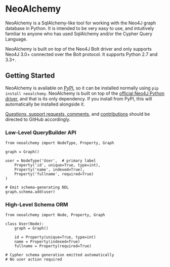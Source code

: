 NeoAlchemy
==========

NeoAlchemy is a SqlAlchemy-like tool for working with the Neo4J graph database
in Python. It is intended to be very easy to use, and intuitively familiar to
anyone who has used SqlAlchemy and/or the Cypher Query Language.

NeoAlchemy is built on top of the Neo4J Bolt driver and only supports Neo4J
3.0+ connected over the Bolt protocol. It supports Python 2.7 and 3.3+.

Getting Started
---------------

NeoAlchemy is available on [PyPI][1], so it can be installed normally using
`pip install neoalchemy`. NeoAlchemy is built on top of the [official Neo4J
Python driver][2], and that is its only dependency. If you install from PyPI,
this will automatically be installed alongside it.

[Questions, support requests, comments][3], and [contributions][4] should be
directed to GitHub accordingly.

### Low-Level QueryBuilder API ###

    from neoalchemy import NodeType, Property, Graph

    graph = Graph()

    user = NodeType('User',  # primary label
        Property('id', unique=True, type=int),
        Property('name', indexed=True),
        Property('fullname', required=True)
    )

    # Emit schema-generating DDL
    graph.schema.add(user)


### High-Level Schema ORM ###

    from neoalchemy import Node, Property, Graph

    class User(Node):
        graph = Graph()

        id = Property(unique=True, type=int)
        name = Property(indexed=True)
        fullname = Property(required=True)

    # Cypher schema generation emitted automatically
    # No user action required


[1]: https://pypi.python.org/pypi
[2]: https://neo4j.com/developer/python/
[3]: https://github.com/TwoBitAlchemist/NeoAlchemy/issues/new
[4]: https://github.com/TwoBitAlchemist/NeoAlchemy
